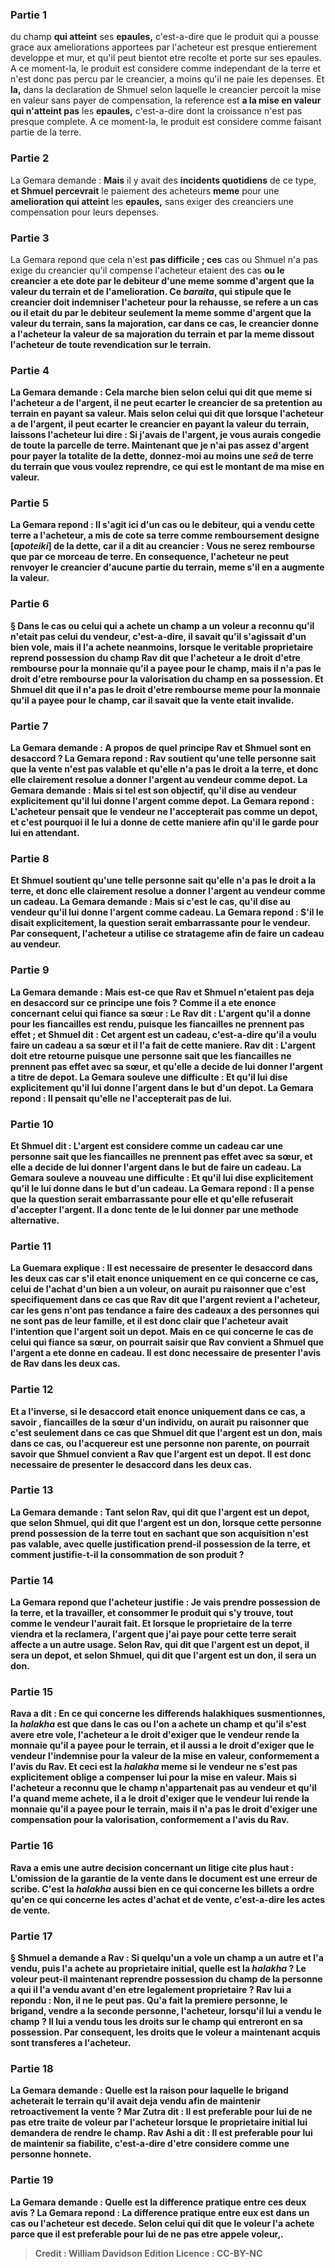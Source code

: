 
### Partie 1
du champ <b>qui atteint</b> ses <b>epaules,</b> c'est-a-dire que le produit qui a pousse grace aux ameliorations apportees par l'acheteur est presque entierement developpe et mur, et qu'il peut bientot etre recolte et porte sur ses epaules. A ce moment-la, le produit est considere comme independant de la terre et n'est donc pas percu par le creancier, a moins qu'il ne paie les depenses. Et <b>la,</b> dans la declaration de Shmuel selon laquelle le creancier percoit la mise en valeur sans payer de compensation, la reference est <b>a la mise en valeur qui n'atteint pas</b> les <b>epaules,</b> c'est-a-dire dont la croissance n'est pas presque complete. A ce moment-la, le produit est considere comme faisant partie de la terre.

### Partie 2
La Gemara demande : <b>Mais</b> il y avait des <b>incidents quotidiens</b> de ce type, <b>et Shmuel percevrait</b> le paiement des acheteurs <b>meme</b> pour une <b>amelioration qui atteint</b> les <b>epaules,</b> sans exiger des creanciers une compensation pour leurs depenses.

### Partie 3
La Gemara repond que cela n'est <b>pas difficile ; ces</b> cas ou Shmuel n'a pas exige du creancier qu'il compense l'acheteur etaient des cas <b>ou le creancier a ete <b>dote par</b> le debiteur <b>d'une meme somme</b> d'argent <b>que</b> la valeur du <b>terrain et de l'amelioration. Ce</b> <i>baraita</i>, qui stipule que le creancier doit indemniser l'acheteur pour la rehausse, se refere a un cas <b>ou il etait du par</b> le debiteur <b>seulement la meme somme</b> d'argent <b>que</b> la valeur du <b>terrain, </b> sans la majoration, <b>car</b> dans ce cas, le creancier <b>donne</b> a l'acheteur la valeur de <b>sa majoration</b> du terrain <b>et</b> par la meme <b>dissout</b> l'acheteur de toute revendication sur le terrain.

### Partie 4
La Gemara demande : <b>Cela marche bien selon celui qui dit</b> que meme <b>si</b> l'<b>acheteur a de l'argent, il ne peut ecarter</b> le <b>creancier</b> de sa pretention au terrain en payant sa valeur. <b>Mais selon celui qui dit</b> que <b>lorsque</b> l'<b>acheteur a de l'argent, il peut ecarter</b> le <b>creancier</b> en payant la valeur du terrain, <b>laissons</b> l'acheteur lui <b>dire : Si j'avais de l'argent, je vous aurais congedie de toute la</b> parcelle de <b>terre. Maintenant que je n'ai pas</b> assez d'<b>argent</b> pour payer la totalite de la dette, <b>donnez-moi</b> au moins <b>une <i>seâ</i> de terre du terrain</b> que vous voulez reprendre, ce qui est <b>le montant de ma mise en valeur.</b>

### Partie 5
La Gemara repond : <b>Il s'agit ici</b> d'un cas <b>ou le debiteur, qui a vendu cette terre a l'acheteur, <b>a mis de cote</b> sa terre comme <b>remboursement designe [<i>apoteiki</i>]</b> de la dette, <b>car il a dit</b> au creancier : <b>Vous ne serez rembourse que par ce</b> morceau de terre. En consequence, l'acheteur ne peut renvoyer le creancier d'aucune partie du terrain, meme s'il en a augmente la valeur.

### Partie 6
§ Dans le cas ou celui qui a achete un champ a un voleur <b>a reconnu qu'il n'etait pas</b> celui du vendeur, c'est-a-dire, il savait qu'il s'agissait d'un bien vole, <b>mais il l'a achete</b> neanmoins, lorsque le veritable proprietaire reprend possession du champ <b>Rav dit</b> que l'acheteur <b>a</b> le droit d'etre rembourse pour la <b>monnaie</b> qu'il a payee pour le champ, mais <b>il n'a pas</b> le droit d'etre rembourse pour la <b>valorisation</b> du champ en sa possession. <b>Et Shmuel dit</b> que <b>il n'a pas</b> le droit d'etre rembourse <b>meme</b> pour la <b>monnaie</b> qu'il a payee pour le champ, car il savait que la vente etait invalide.

### Partie 7
La Gemara demande : <b>A propos de quel</b> principe <b>Rav et Shmuel <b>sont en desaccord ?</b> La Gemara repond : <b>Rav soutient</b> qu'une telle <b>personne sait que</b> la vente n'est pas valable et qu'elle n'a pas</b> le droit a la <b>terre, et</b> donc <b>elle</b> clairement <b>resolue a donner</b> l'argent au vendeur <b>comme depot.</b> La Gemara demande : <b>Mais</b> si tel est son objectif, <b>qu'il dise au</b> vendeur explicitement qu'il lui donne l'argent <b>comme depot.</b> La Gemara repond : L'acheteur <b>pensait</b> que le vendeur <b>ne l'accepterait pas</b> comme un depot, et c'est pourquoi il le lui a donne de cette maniere afin qu'il le garde pour lui en attendant.

### Partie 8
<b>Et Shmuel soutient</b> qu'une telle <b>personne sait qu'elle n'a pas</b> le droit a la <b>terre, et</b> donc <b>elle</b> clairement <b>resolue a donner</b> l'argent au vendeur <b>comme un cadeau.</b> La Gemara demande : <b>Mais</b> si c'est le cas, <b>qu'il dise au</b> vendeur qu'il lui donne l'argent <b>comme cadeau.</b> La Gemara repond : S'il le disait explicitement, <b>la question</b> serait <b>embarrassante pour</b> le vendeur. Par consequent, l'acheteur a utilise ce stratageme afin de faire un cadeau au vendeur.

### Partie 9
La Gemara demande : <b>Mais est-ce que</b> Rav et Shmuel n'etaient pas deja <b>en desaccord</b> sur ce principe <b>une fois ? Comme il a ete enonce</b> concernant <b>celui qui fiance sa sœur : Le Rav dit : L'argent</b> qu'il a donne pour les fiancailles <b>est rendu,</b> puisque les fiancailles ne prennent pas effet ; <b>et Shmuel dit :</b> Cet <b>argent</b> est <b>un cadeau,</b> c'est-a-dire qu'il a voulu faire un cadeau a sa sœur et il l'a fait de cette maniere. <b>Rav dit : L'argent</b> doit etre <b>retourne</b> puisque <b>une personne sait que les fiancailles ne prennent pas effet avec sa sœur, et qu'elle a decide de lui donner</b> l'argent <b>a titre de depot.</b> La Gemara souleve une difficulte : <b>Et qu'il</b> lui <b>dise explicitement</b> qu'il lui donne l'argent <b>dans le but d'un depot.</b> La Gemara repond : <b>Il pensait qu'elle ne l'accepterait pas de lui.</b>

### Partie 10
<b>Et Shmuel dit :</b> L'<b>argent</b> est considere comme <b>un cadeau</b> car <b>une personne sait que les fiancailles ne prennent pas effet avec sa sœur, et elle a decide de lui donner</b> l'argent <b>dans le but de faire un cadeau.</b> La Gemara souleve a nouveau une difficulte : <b>Et qu'il</b> lui <b>dise explicitement</b> qu'il le lui donne <b>dans le but d'un cadeau.</b> La Gemara repond : Il a pense que <b>la question</b> serait <b>embarrassante pour elle</b> et qu'elle refuserait d'accepter l'argent. Il a donc tente de le lui donner par une methode alternative.

### Partie 11
La Guemara explique : Il est <b>necessaire</b> de presenter le desaccord dans les deux cas <b>car s'il etait enonce</b> uniquement <b>en ce qui concerne ce</b> cas, celui de l'achat d'un bien a un voleur, on aurait pu raisonner que c'est specifiquement <b>dans ce</b> cas que <b>Rav dit</b> que l'argent revient a l'acheteur, <b>car les gens n'ont pas tendance a faire des cadeaux a des personnes qui ne sont pas de leur famille,</b> et il est donc clair que l'acheteur avait l'intention que l'argent soit un depot. <b>Mais en ce qui concerne</b> le cas de celui qui fiance <b>sa sœur,</b> on pourrait <b>saisir</b> que Rav <b>convient a Shmuel</b> que l'argent a ete donne en cadeau. Il est donc necessaire de presenter l'avis de Rav dans les deux cas.

### Partie 12
<b>Et</b> a l'inverse, <b>si</b> le desaccord <b>etait enonce</b> uniquement <b>dans ce</b> cas, a savoir , fiancailles de la sœur d'un individu, on aurait pu raisonner que c'est seulement <b>dans ce</b> cas que <b>Shmuel dit</b> que l'argent est un don, <b>mais dans ce</b> cas, ou l'acquereur est une personne non parente, on pourrait <b>savoir</b> que Shmuel <b>convient a Rav</b> que l'argent est un depot. Il est donc <b>necessaire</b> de presenter le desaccord dans les deux cas.

### Partie 13
La Gemara demande : <b>Tant selon Rav, qui dit</b> que l'argent est <b>un depot, que selon Shmuel, qui dit</b> que l'argent est <b>un don,</b> lorsque <b>cette personne</b> prend possession de la terre tout en sachant que son acquisition n'est pas valable, <b>avec quelle</b> justification <b>prend-il possession de la terre, et comment</b> justifie-t-il la <b>consommation</b> de son <b>produit ?</b>

### Partie 14
La Gemara repond que l'acheteur justifie : Je vais prendre possession de la terre, et la travailler</b>, <b>et consommer</b> le produit qui s'y trouve, tout comme</b> le vendeur <b>l'aurait fait.</b> Et <b>lorsque le proprietaire de la terre viendra</b> et la reclamera, l'<b>argent</b> que j'ai paye pour cette terre <b>serait</b> affecte a un autre usage. <b>Selon Rav, qui dit</b> que l'argent est <b>un depot,</b> il sera <b>un depot,</b> et <b>selon Shmuel, qui dit</b> que l'argent est <b>un don,</b> il sera <b>un don.</b>

### Partie 15
<b>Rava a dit : </b> En ce qui concerne les differends halakhiques susmentionnes, <b>la <i>halakha</i></b> est que dans le cas ou l'on a achete un champ et qu'il s'est avere etre vole, l'acheteur <b>a</b> le droit d'exiger que le vendeur rende la <b>monnaie</b> qu'il a payee pour le terrain, <b>et il</b> aussi <b>a</b> le droit d'exiger que le vendeur l'indemnise pour la valeur de la <b>mise en valeur,</b> conformement a l'avis du Rav. <b>Et</b> ceci est la <i>halakha</i> <b>meme si</b> le vendeur <b>ne s'est pas explicitement</b> oblige <b>a</b> compenser <b>lui</b> pour <b>la mise en valeur. </b> Mais si l'acheteur a <b>reconnu que</b> le champ <b>n'appartenait pas</b> au vendeur <b>et qu'il l'a quand meme achete</b>, <b>il a</b> le droit d'exiger que le vendeur lui rende la <b>monnaie</b> qu'il a payee pour le terrain, mais <b>il n'a pas</b> le droit d'exiger une compensation pour la <b>valorisation,</b> conformement a l'avis du Rav.

### Partie 16
Rava a emis une autre decision concernant un litige cite plus haut : L'omission de la <b>garantie</b> de la vente dans le document <b>est une erreur de scribe.</b> C'est la <i>halakha</i> <b>aussi bien en ce qui concerne les billets a ordre qu'en ce qui concerne les actes d'achat et de vente,</b> c'est-a-dire les actes de vente.

### Partie 17
§ <b>Shmuel a demande a Rav :</b> Si quelqu'un a vole un champ a un autre et l'a vendu, puis l'a <b>achete au proprietaire initial, quelle est</b> la <i>halakha</i> ? Le voleur peut-il maintenant reprendre possession du champ de la personne a qui il l'a vendu avant d'en etre legalement proprietaire ? Rav <b>lui a repondu :</b> Non, il ne le peut pas. <b>Qu'a fait</b> la <b>premiere</b> personne, le brigand, <b>vendre a la seconde</b> personne, l'acheteur, lorsqu'il lui a vendu le champ ? Il lui a vendu <b>tous les droits</b> sur le champ <b>qui entreront en sa possession.</b> Par consequent, les droits que le voleur a maintenant acquis sont transferes a l'acheteur.

### Partie 18
La Gemara demande : <b>Quelle est la raison</b> pour laquelle le brigand acheterait le terrain qu'il avait deja vendu afin de maintenir retroactivement la vente ? <b>Mar Zutra dit : Il est preferable pour lui de ne pas etre traite de voleur</b> par l'acheteur lorsque le proprietaire initial lui demandera de rendre le champ. <b>Rav Ashi a dit : Il est preferable pour lui de maintenir sa fiabilite,</b> c'est-a-dire d'etre considere comme une personne honnete.

### Partie 19
La Gemara demande : <b>Quelle est</b> la difference pratique <b>entre</b> ces deux avis ? La Gemara repond : La difference pratique <b>entre eux est</b> dans un cas <b>ou</b> l'<b>acheteur est decede.</b> Selon <b>celui qui dit</b> que le voleur l'a achete parce que <b>il est preferable pour lui de ne pas etre appele voleur,</b>.

>Credit : William Davidson Edition
>Licence : CC-BY-NC